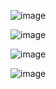 ![image](https://user-images.githubusercontent.com/62522733/192114748-0b57352b-48b5-4f50-bdf5-b6d695e5cc1f.png)

![image](https://user-images.githubusercontent.com/62522733/192114774-d011e39c-3103-4d3f-b697-114ddc5004a8.png)

![image](https://user-images.githubusercontent.com/62522733/192114791-7637c875-1516-47f7-996f-110ecb77eb24.png)

![image](https://user-images.githubusercontent.com/62522733/192114795-19d3dfe0-caa3-4933-99fa-cde1e243394f.png)

